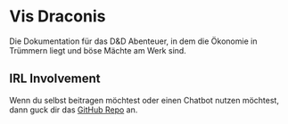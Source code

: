 # Vis Draconis

Die Dokumentation für das D&D Abenteuer, in dem die Ökonomie in Trümmern liegt und böse Mächte am Werk sind.

## IRL Involvement

Wenn du selbst beitragen möchtest oder einen Chatbot nutzen möchtest, dann guck dir das [GitHub Repo](https://github.com/tobias-hamann/VisDraconis/blob/main/README.md) an.

